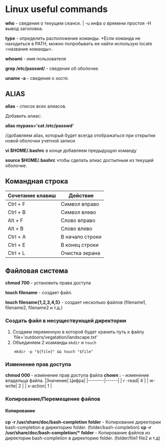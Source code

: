 # Linux useful commands


__who__  - сведения о текущем сеансе. | -u инфа о времени простоя -H вывод заголовка. 

__type__ - определить расположение команды. *Если команда не находиться в PATH, можно попробывать ее найти использую locate <название команды>.

__whoami__ - имя пользователя

__grep <name> /etc/passwd/__ - сведения об оболочке.

__uname -a__ - сведения о хосте.
  
## ALIAS
  
__alias__ - список всех алиасов.
  
Добавить алиас: 
  
__alias mypass='cat /etc/passwd'__ 
  
//добавляем alias, который будет всегда отображаться при открытии новой оболочки учетной записи
  
__vi $HOME/.bashrc__ в конце добавляем предыдущую команду

__source $HOME/.bashrc__ чтобы сделать алиас достыпным из текущей оболочке.   



## Командная строка

|Сочетание клавиш | Действие |
|-----------------|----------|
|Ctrl + F         |Символ вправо|
|Ctrl + B         |Символ влево|
|Alt + F         |Слово вправо|
|Alt + B         |Слово влево|
|Ctrl + A         |В начало строки|
|Ctrl + E         |В конец строки|
|Ctrl + L         |Очистка экрана|

## Файловая система

__chmod 700 <filename>__ - установить права доступа

__touch filename__ - создает файл.
  
__touch filename{1,2,3,4,5}__ - создает несколько файлов (filename1, filename2, filename2 и т.д.)

### Создать файл в несуществующей директории

1. Создаем переменную в которой будет хранить путь к файлу `file='outdoors/vegatation/landscape.txt'
2. Объединяем 2 коаманды `mkdir` и `touch`
```
    mkdir -p "${file}" && touch "$file"  
```
    


### Изменение прав доступа

__chmod 000 <filename>__ - изменение прав доступа файла
__chown <user>:<group>__ - изменение владельца файла.
|Значение| Цифра|
|--------|------|
| r -read| 4    |
| w-write| 2    |
| x-action| 1   |

### Копирование/Перемещение файлов 
#### Копирование 

__cp -r /usr/share/doc/bash-completion folder__ - Копирование директории bash-completion в директорию folder. (folder/bash-completion)
__cp -r /usr/share/doc/bash-completion/* folder__ - Копирование файлов из директории bash-completion в директорию folder. (folder/file1 file2 и т.д)
